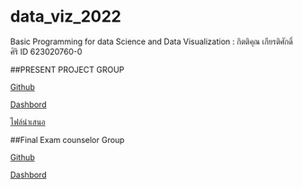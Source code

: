 # data_viz_2022
Basic Programming for data Science and Data Visualization : กิตติคุณ เกียรติศักดิ์ศิริ ID 623020760-0

##PRESENT PROJECT  GROUP

[Github](https://github.com/kittikhun62/data_viz_2022/blob/main/final.ipynb)

[Dashbord](https://datastudio.google.com/u/0/reporting/c18069e6-8827-46d1-aa42-329d7aa01e90/page/RALpC?fbclid=IwAR0U1EgOqe2Be2MIuPzgAVhIxTiKaiZ6Da83Oouq4V0w8ZG8jQ7FDx1gIwc)

[ไฟล์นำเสนอ](https://www.canva.com/design/DAE8jQ1mMq8/FhvW6_vbBcgu-unJF5CV5g/edit?utm_content=DAE8jQ1mMq8&utm_campaign=designshare&utm_medium=link2&utm_source=sharebutton&fbclid=IwAR1RyF-VVnky1KXe_t5ZNnHWgY_AwOlH_dKoT2W71MVH8S_HrCe_eJR3oT0)


##Final Exam counselor Group

[Github](https://github.com/kittikhun62/data_viz_2022/blob/main/Final_Exam.ipynb)

[Dashbord](https://datastudio.google.com/u/0/reporting/e29790e4-be71-4996-9b93-7ddd89b816af/page/XdCqC?fbclid=IwAR09rUYSOkR9g_4_QvVgjuxWvgvKnV4EFWzyCTHEGkK04ngDwRbTdvCVy3w)
